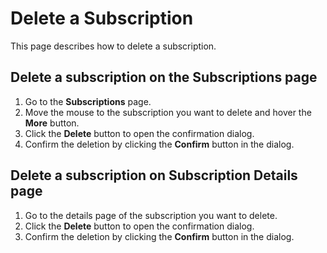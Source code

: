 # Delete a Subscription

This page describes how to delete a subscription.

## Delete a subscription on the Subscriptions page

1. Go to the **Subscriptions** page.
2. Move the mouse to the subscription you want to delete and hover the **More** button.
3. Click the **Delete** button to open the confirmation dialog.
4. Confirm the deletion by clicking the **Confirm** button in the dialog.

## Delete a subscription on Subscription Details page

1. Go to the details page of the subscription you want to delete.
2. Click the **Delete** button to open the confirmation dialog.
3. Confirm the deletion by clicking the **Confirm** button in the dialog.
